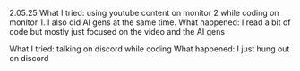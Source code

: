 2.05.25
What I tried: using youtube content on monitor 2 while coding on  monitor 1. I also did AI gens at the  same time. 
What happened: I read a bit of code but mostly just focused on the video and the AI gens

What I tried: talking on discord while coding
What happened: I just hung out on discord